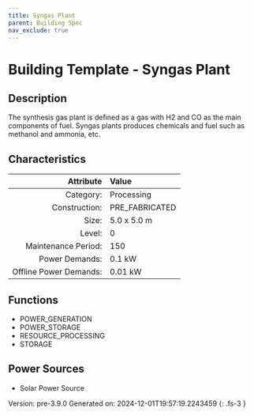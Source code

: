 ```yaml
---
title: Syngas Plant
parent: Building Spec
nav_exclude: true
---
```

# Building Template - Syngas Plant

## Description
The synthesis gas plant is defined as a gas with H2 and CO as the main components of fuel. Syngas plants produces chemicals and fuel such as methanol and ammonia, etc.

## Characteristics

| Attribute      | Value |
|--------:|:------|
|Category:|Processing|
|Construction:|PRE_FABRICATED|
|Size:|5.0 x 5.0 m|
|Level:|0|
|Maintenance Period:|150|
|Power Demands:|0.1 kW|
|Offline Power Demands:|0.01 kW|

## Functions
      
- POWER_GENERATION
- POWER_STORAGE
- RESOURCE_PROCESSING
- STORAGE


## Power Sources
      
- Solar Power Source


Version: pre-3.9.0 Generated on: 2024-12-01T19:57:19.2243459
{: .fs-3 }